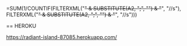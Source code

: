 =SUM(1/COUNTIF(FILTERXML("<t><s>" & SUBSTITUTE(A2, ";", "</s><s>") & "</s></t>", "//s"), FILTERXML("<t><s>" & SUBSTITUTE(A2, ";", "</s><s>") & "</s></t>", "//s")))


== HEROKU 

https://radiant-island-87085.herokuapp.com/
